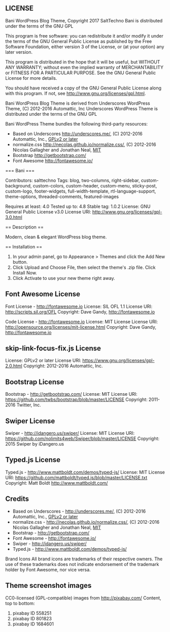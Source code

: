 ## LICENSE

Bani WordPress Blog Theme, Copyright 2017 SaltTechno
Bani is distributed under the terms of the GNU GPL

This program is free software: you can redistribute it and/or modify
it under the terms of the GNU General Public License as published by
the Free Software Foundation, either version 3 of the License, or
(at your option) any later version.

This program is distributed in the hope that it will be useful,
but WITHOUT ANY WARRANTY; without even the implied warranty of
MERCHANTABILITY or FITNESS FOR A PARTICULAR PURPOSE.  See the
GNU General Public License for more details.

You should have received a copy of the GNU General Public License
along with this program.  If not, see http://www.gnu.org/licenses/gpl.html.

Bani WordPress Blog Theme is derived from Underscores WordPress Theme, (C) 2012-2016 Automattic, Inc
Underscores WordPress Theme is distributed under the terms of the GNU GPL

Bani WordPress Theme bundles the following third-party resources:

* Based on Underscores http://underscores.me/, (C) 2012-2016 Automattic, Inc., [GPLv2 or later](https://www.gnu.org/licenses/gpl-2.0.html)
* normalize.css http://necolas.github.io/normalize.css/, (C) 2012-2016 Nicolas Gallagher and Jonathan Neal, [MIT](http://opensource.org/licenses/MIT)
* Bootstrap http://getbootstrap.com/
* Font Awesome http://fontawesome.io/



=== Bani ===

Contributors: salttechno
Tags: blog, two-columns, right-sidebar, custom-background, custom-colors, custom-header, custom-menu, sticky-post, custom-logo, footer-widgets, full-width-template, rtl-language-support, theme-options, threaded-comments, featured-images

Requires at least: 4.0
Tested up to: 4.8
Stable tag: 1.0.2
License: GNU General Public License v3.0
License URI: http://www.gnu.org/licenses/gpl-3.0.html

== Description ==

Modern, clean & elegant WordPress blog theme.

== Installation ==

1. In your admin panel, go to Appearance > Themes and click the Add New button.
2. Click Upload and Choose File, then select the theme's .zip file. Click Install Now.
3. Click Activate to use your new theme right away.



## Font Awesome License
Font License - http://fontawesome.io
License: SIL OFL 1.1
License URI: http://scripts.sil.org/OFL
Copyright: Dave Gandy, http://fontawesome.io

Code License - http://fontawesome.io
License: MIT License
License URI: http://opensource.org/licenses/mit-license.html
Copyright: Dave Gandy, http://fontawesome.io

## skip-link-focus-fix.js License
License: GPLv2 or later
License URI: https://www.gnu.org/licenses/gpl-2.0.html
Copyright: 2012-2016 Automattic, Inc.

## Bootstrap License
Bootstrap - http://getbootstrap.com/
License: MIT
License URI: https://github.com/twbs/bootstrap/blob/master/LICENSE
Copyright: 2011-2016 Twitter, Inc.

## Swiper License
Swiper - http://idangero.us/swiper/
License: MIT
License URI: https://github.com/nolimits4web/Swiper/blob/master/LICENSE
Copyright: 2015 Swiper by iDangero.us

## Typed.js License
Typed.js - http://www.mattboldt.com/demos/typed-js/
License: MIT
License URI: https://github.com/mattboldt/typed.js/blob/master/LICENSE.txt
Copyright: Matt Boldt http://www.mattboldt.com/


## Credits

* Based on Underscores - http://underscores.me/, (C) 2012-2016 Automattic, Inc., [GPLv2 or later](https://www.gnu.org/licenses/gpl-2.0.html)
* normalize.css - http://necolas.github.io/normalize.css/, (C) 2012-2016 Nicolas Gallagher and Jonathan Neal, [MIT](http://opensource.org/licenses/MIT)
* Bootstrap - http://getbootstrap.com/
* Font Awesome - http://fontawesome.io/
* Swiper - http://idangero.us/swiper/
* Typed.js - http://www.mattboldt.com/demos/typed-js/


Brand Icons
All brand icons are trademarks of their respective owners.
The use of these trademarks does not indicate endorsement of the trademark holder by Font Awesome, nor vice versa.


## Theme screenshot images
CC0-licensed (GPL-compatible) images from http://pixabay.com/
Content, top to bottom:
1. pixabay ID  558251
2. pixabay ID  801823
3. pixabay ID  1684601
